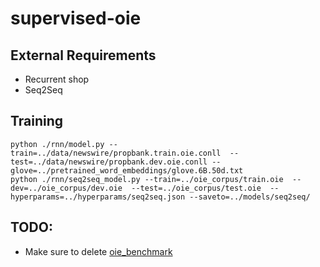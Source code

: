 # supervised-oie

## External Requirements
* Recurrent shop
* Seq2Seq

## Training

    python ./rnn/model.py --train=../data/newswire/propbank.train.oie.conll  --test=../data/newswire/propbank.dev.oie.conll --glove=../pretrained_word_embeddings/glove.6B.50d.txt
    python ./rnn/seq2seq_model.py --train=../oie_corpus/train.oie  --dev=../oie_corpus/dev.oie  --test=../oie_corpus/test.oie  --hyperparams=../hyperparams/seq2seq.json --saveto=../models/seq2seq/

## TODO:
* Make sure to delete [oie_benchmark](oie_benchmark)


